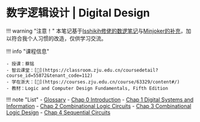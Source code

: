 # 数字逻辑设计 | Digital Design

!!! warning "注意！"
    本笔记基于[Isshikih修佬的数逻笔记](https://note.isshikih.top/cour_note/D2QD_DigitalDesign/)与[Minjoker的补充](https://minjoker.github.io/cs/digital_logic/note0/)，加以符合我个人习惯的改造，仅供学习交流。

!!! info "课程信息"

    - 授课：蔡铭
    - 智云课堂：[🔗](https://classroom.zju.edu.cn/coursedetail?course_id=55872&tenant_code=112)
    - 学在浙大：[🔗](https://courses.zju.edu.cn/course/63329/content#/)
    - 教材：Logic and Computer Design Fundamentals, Fifth Edition

!!! note "List"
    - [Glossary](glossary.md)
    - [Chap 0 Introduction](Chap00.md)
    - [Chap 1 Digital Systems and Information](Chap01.md)
    - [Chap 2 Combinational Logic Circuits](./Chap02/index.md)
    - [Chap 3 Combinational Logic Design](./Chap03/index.md)
    - [Chap 4 Sequential Circuits](./Chap04.md)
